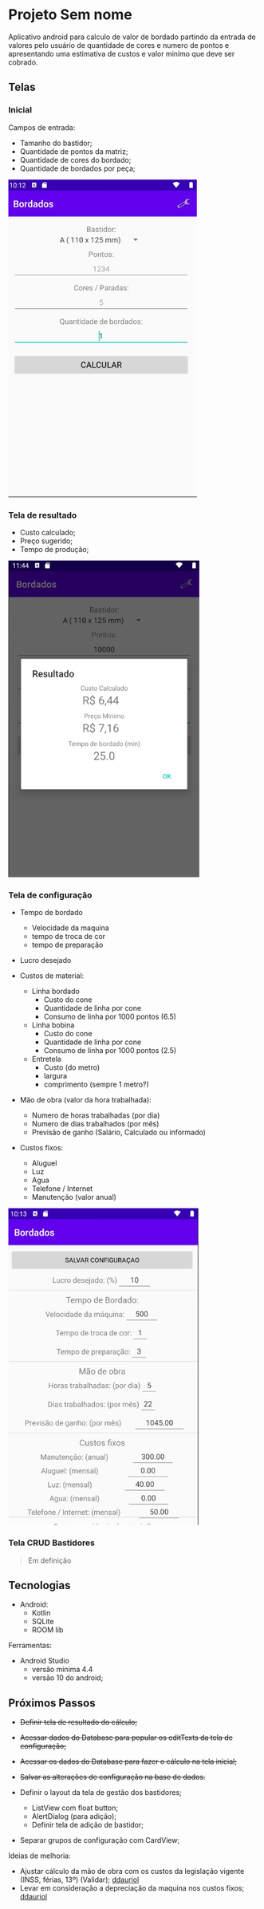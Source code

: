 # Projeto Sem nome

Aplicativo android para calculo de valor de bordado partindo da entrada de valores pelo usuário de quantidade de cores e numero de pontos e apresentando uma estimativa de custos e valor minimo que deve ser cobrado.

## Telas

### Inicial

Campos de entrada:

- Tamanho do bastidor;
- Quantidade de pontos da matriz;
- Quantidade de cores do bordado;
- Quantidade de bordados por peça;

![Tela Inicial](TelaInicial.jpg)

### Tela de resultado

- Custo calculado;
- Preço sugerido;
- Tempo de produção;

![Tela de resultado](Resultado.jpg)

### Tela de configuração

- Tempo de bordado
  - Velocidade da maquina
  - tempo de troca de cor
  - tempo de preparação

- Lucro desejado

- Custos de material:
  - Linha bordado
    - Custo do cone
    - Quantidade de linha por cone
    - Consumo de linha por 1000 pontos (6.5)
  - Linha bobina
    - Custo do cone
    - Quantidade de linha por cone
    - Consumo de linha por 1000 pontos (2.5)
  - Entretela
    - Custo (do metro)
    - largura
    - comprimento (sempre 1 metro?)

- Mão de obra (valor da hora trabalhada):
  - Numero de horas trabalhadas (por dia)
  - Numero de dias trabalhados (por mês)
  - Previsão de ganho (Salário, Calculado ou informado)

- Custos fixos:
  - Aluguel
  - Luz
  - Agua
  - Telefone / Internet
  - Manutenção (valor anual)

![Tela de configurações](Configuracoes.jpg)

### Tela CRUD Bastidores

> Em definição

## Tecnologias

- Android:
  - Kotlin
  - SQLite
  - ROOM lib

Ferramentas:

- Android Studio
  - versão minima 4.4
  - versão 10 do android;

## Próximos Passos

- ~~Definir tela de resultado do cálculo;~~
- ~~Acessar dados do Database para popular os editTexts da tela de configuração;~~
- ~~Acessar os dados do Database para fazer o cálculo na tela inicial;~~
- ~~Salvar as alterações de configuração na base de dados.~~

- Definir o layout da tela de gestão dos bastidores;
  - ListView com float button;
  - AlertDialog (para adição);
  - Definir tela de adição de bastidor;
- Separar grupos de configuração com CardView;

Ideias de melhoria:

- Ajustar cálculo da mão de obra com os custos da legislação vigente (INSS, férias, 13º) (Validar); [ddauriol](https://www.twitch.tv/ddauriol)
- Levar em consideração a depreciação da maquina nos custos fixos; [ddauriol](https://www.twitch.tv/ddauriol)
